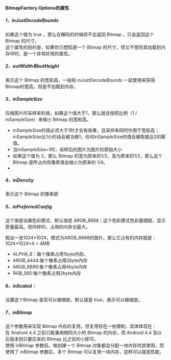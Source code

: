 #### BitmapFactory.Options的属性
##### 1、inJustDecodeBounds  
如果这个值为 true ，那么在解码的时候将不会返回 Bitmap ，只会返回这个 Bitmap 的尺寸。  
这个属性的目的是，如果你只想知道一个 Bitmap 的尺寸，但又不想将其加载到内存中时，是一个非常好用的属性。

##### 2、outWidth和outHeight
表示这个 Bitmap 的宽和高，一般和 inJustDecodeBounds 一起使用来获得 Bitmap的宽高，但是不加载到内存。

##### 3、inSampleSize
压缩图片时采样率的值，如果这个值大于1，那么就会按照比例（1 / inSampleSize）来缩小 Bitmap 的宽和高。  
- inSampleSize的值必须大于1时才会有效果，且采样率同时作用于宽和高；inSampleSize比1小的话会被当做1，任何inSampleSize的值会被取接近2的幂值。
- 当inSampleSize=1时，采样后的图片为图片的原始大小
- 如果这个值为 2，那么 Bitmap 的宽为原来的1/2，高为原来的1/2，那么这个 Bitmap 是所占内存像素值会缩小为原来的 1/4。
- 

##### 4、inDensity
表示这个 Bitmap 的像素密

##### 5、inPreferredConfig
这个值是设置色彩模式，默认值是 ARGB_8888；这个色彩模式色彩最细腻，显示质量最高。但同样的，占用的内存也最大。  

假设一张1024\*1024，模式为ARGB_8888的图片，那么它占有的内存就是：1024\*1024\*4 = 4MB  

- ALPHA_8：每个像素占用1byte内存。
- ARGB_4444:每个像素占用2byte内存
- ARGB_8888:每个像素占用4byte内存
- RGB_565:每个像素占用2byte内存

##### 6、inScaled：
设置这个Bitmap 是否可以被缩放，默认值是 true，表示可以被缩放。

##### 7、inBitmap
这个参数用来实现 Bitmap 内存的复用，但复用存在一些限制，具体体现在：  
在 Android 4.4 之前只能重用相同大小的 Bitmap 的内存，而 Android 4.4 及以后版本则只要后来的 Bitmap 比之前的小即可。  
使用 inBitmap 参数前，每创建一个 Bitmap 对象都会分配一块内存供其使用，而使用了 inBitmap 参数后，多个 Bitmap 可以复用一块内存，这样可以提高性能。
